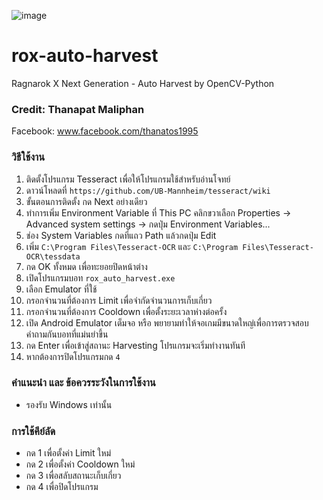 ![image](https://user-images.githubusercontent.com/5137066/129651827-27d701d4-68c7-4858-8669-bf646a91748d.png)

# rox-auto-harvest
Ragnarok X Next Generation - Auto Harvest by OpenCV-Python

### Credit: Thanapat Maliphan
Facebook: www.facebook.com/thanatos1995

### วิธีใช้งาน
1. ติดตั้งโปรแกรม Tesseract เพื่อให้โปรแกรมใช้สำหรับอ่านโจทย์
2. ดาวน์โหลดที่ `https://github.com/UB-Mannheim/tesseract/wiki`
3. ขั้นตอนการติดตั้ง กด Next อย่างเดียว
4. ทำการเพิ่ม Environment Variable ที่ This PC คลิกขวาเลือก Properties -> Advanced system settings -> กดปุ่ม Environment Variables...
5. ช่อง System Variables กดที่แถว Path แล้วกดปุ่ม Edit
6. เพิ่ม `C:\Program Files\Tesseract-OCR` และ `C:\Program Files\Tesseract-OCR\tessdata`
7. กด OK ทั้งหมด เพื่อทะยอยปิดหน้าต่าง
8. เปิดโปรแกรมบอท `rox_auto_harvest.exe`
9. เลือก Emulator ที่ใช้
10. กรอกจำนวนที่ต้องการ Limit เพื่อจำกัดจำนวนการเก็บเกี่ยว
11. กรอกจำนวนที่ต้องการ Cooldown เพื่อตั้งระยะเวลาห่างต่อครั้ง
12. เปิด Android Emulator เต็มจอ หรือ พยายามทำให้จอเกมมีขนาดใหญ่เพื่อการตรวจสอบคำถามกันบอทที่แม่นยำขึ้น
13. กด Enter เพื่อเข้าสู่สถานะ Harvesting โปรแกรมจะเริ่มทำงานทันที
14. หากต้องการปิดโปรแกรมกด `4`

### คำแนะนำ และ ข้อควรระวังในการใช้งาน
- รองรับ Windows เท่านั้น

### การใช้คีย์ลัด
- กด 1 เพื่อตั้งค่า Limit ใหม่
- กด 2 เพื่อตั้งค่า Cooldown ใหม่
- กด 3 เพื่อสลับสถานะเก็บเกี่ยว
- กด 4 เพื่อปิดโปรแกรม
